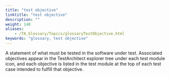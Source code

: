 ```yaml
--- 
title: "test objective"
linktitle: "test objective"
description: ""
weight: 140
aliases: 
    - /TA_Glossary/Topics/glossaryTestObjective.html
keywords: "glossary, test objective"
---
```


A statement of what must be tested in the software under test. Associated objectives appear in the TestArchitect explorer tree under each test module icon, and each objective is listed in the test module at the top of each test case intended to fulfill that objective.

